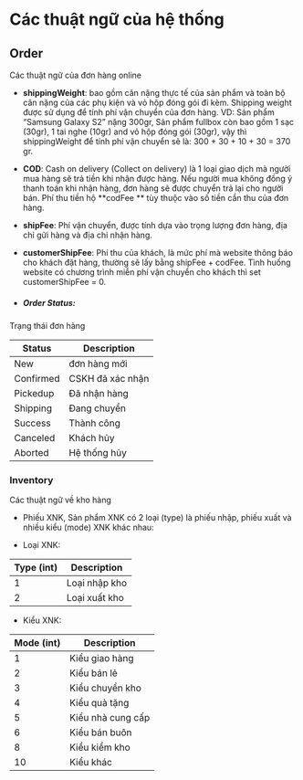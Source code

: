 # Các thuật ngữ của hệ thống

## Order

Các thuật ngữ của đơn hàng online

* **shippingWeight**: bao gồm cân nặng thực tế của sản phẩm và toàn bộ cân nặng của các phụ kiện và vỏ hộp đóng gói đi kèm. Shipping weight được sử dụng để tính phí vận chuyển của đơn hàng.
VD: Sản phẩm “Samsung Galaxy S2” nặng 300gr, Sản phẩm fullbox còn bao gồm 1 sạc (30gr), 1 tai nghe (10gr) and vỏ hộp đóng gói (30gr), vậy thì shippingWeight để tính phí vận chuyển sẽ là: 300 + 30 + 10 + 30 = 370 gr.

* **COD**: Cash on delivery (Collect on delivery) là 1 loại giao dịch mà người mua hàng sẽ trả tiền khi nhận được hàng. Nếu người mua không đồng ý thanh toán khi nhận hàng, đơn hàng sẽ được chuyển trả lại cho người bán. Phí thu tiền hộ **codFee ** tùy thuộc vào số tiền cần thu của đơn hàng.

* **shipFee**: Phí vận chuyển, được tính dựa vào trọng lượng đơn hàng, địa chỉ gửi hàng và địa chỉ nhận hàng.

* **customerShipFee**: Phí thu của khách, là mức phí mà website thông báo cho khách đặt hàng, thường sẽ lấy bằng shipFee + codFee. Tình huống website có chương trình miễn phí vận chuyển cho khách thì set customerShipFee = 0.

* ##### Order Status: 
Trạng thái đơn hàng

| Status | Description |
| --- | --- |
| New | đơn hàng mới
| Confirmed | CSKH đã xác nhận
| Pickedup | Đã nhận hàng
| Shipping | Đang chuyển
| Success | Thành công
| Canceled | Khách hủy
| Aborted | Hệ thống hủy


### Inventory

Các thuật ngữ về kho hàng

* Phiếu XNK, Sản phẩm XNK có 2 loại (type) là phiếu nhập, phiếu xuất và nhiều kiểu (mode) XNK khác nhau:

* Loại XNK:

| Type (int) | Description |
| --- | --- |
| 1 | Loại nhập kho |
| 2 | Loại xuất kho |

* Kiểu XNK:

| Mode (int) | Description |
| --- | --- |
| 1 | Kiểu giao hàng |
| 2 | Kiểu bán lẻ |
| 3 | Kiểu chuyển kho |
| 4 | Kiểu quà tặng |
| 5 | Kiểu nhà cung cấp |
| 6 | Kiểu bán buôn |
| 8 | Kiểu kiểm kho |
| 10 | Kiểu khác |




